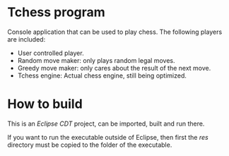 # Tchess program

Console application that can be used to play chess. The 
following players are included:

- User controlled player.
- Random move maker: only plays random legal moves.
- Greedy move maker: only cares about the result of the next move.
- Tchess engine: Actual chess engine, still being optimized.

# How to build

This is an *Eclipse CDT* project, can be imported, built and
run there. 

If you want to run the executable outside of Eclipse, then first 
the *res* directory must be copied to the folder of the executable.